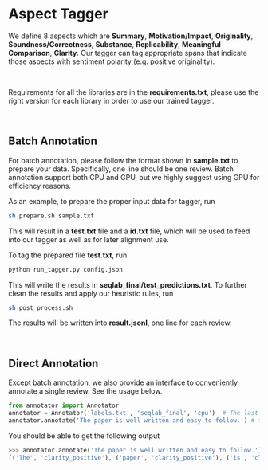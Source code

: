 # Aspect Tagger
We define 8 aspects which are **Summary**, **Motivation/Impact**, **Originality**, **Soundness/Correctness**, **Substance**, **Replicability**, **Meaningful Comparison**, **Clarity**. Our tagger can tag appropriate spans that indicate those aspects with sentiment polarity (e.g. positive originality).


<br>

Requirements for all the libraries are in the **requirements.txt**, please use the right version for each library in order to use our trained tagger.

<br>

## Batch Annotation
For batch annotation, please follow the format shown in **sample.txt** to prepare your data. Specifically, one line should be one review. Batch annotation support both CPU and GPU, but we highly suggest using GPU for efficiency reasons.

As an example, to prepare the proper input data for tagger, run
```bash
sh prepare.sh sample.txt
```

This will result in a **test.txt** file and a **id.txt** file, which will be used to feed into our tagger as well as for later alignment use.

To tag the prepared file **test.txt**, run
```bash
python run_tagger.py config.json
```

This will write the results in **seqlab_final/test_predictions.txt**. To further clean the results and apply our heuristic rules, run 
```bash
sh post_process.sh
```

The results will be written into **result.jsonl**, one line for each review.

<br>

## Direct Annotation
Except batch annotation, we also provide an interface to conveniently annotate a single review. See the usage below.

```python
from annotator import Annotator
annotator = Annotator('labels.txt', 'seqlab_final', 'cpu')  # The last argument can be 'cpu' or 'gpu'.
annotator.annotate('The paper is well written and easy to follow.') # the input is plain text.
```

You should be able to get the following output
```python
>>> annotator.annotate('The paper is well written and easy to follow.')
[('The', 'clarity_positive'), ('paper', 'clarity_positive'), ('is', 'clarity_positive'), ('well', 'clarity_positive'), ('written', 'clarity_positive'), ('and', 'clarity_positive'), ('easy', 'clarity_positive'), ('to', 'clarity_positive'), ('follow', 'clarity_positive'), ('.', 'clarity_positive')]

```

